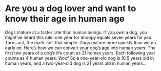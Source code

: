 # Are you a dog lover and want to know their age in human age 
Dogs mature at a faster rate than human beings. If you own a dog, you might’ve heard this rule: one year for Snoopy equals seven years for you. Turns out, the math isn’t that simple. Dogs mature more quickly than we do early on.  Here’s how we can convert your dog’s age into human years:  The first two years of a dog’s life count as 21 human years. Each following year counts as 4 human years. Woof  So a one-year-old dog is 10.5 years old in human years, and a two-year-old dog is 21 years old in human years… 
